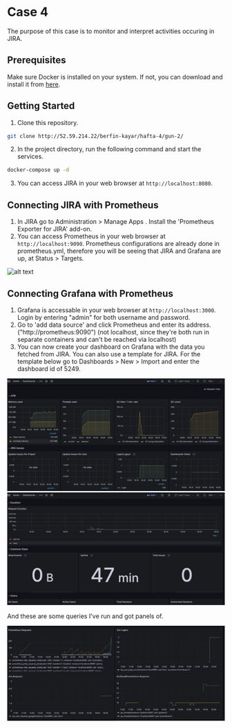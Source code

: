 # Case 4
The purpose of this case is to monitor and interpret activities occuring in JIRA.

## Prerequisites
Make sure Docker is installed on your system. If not, you can download and install it from [here](https://docs.docker.com/get-docker/).

## Getting Started
1. Clone this repository.
```bash
git clone http://52.59.214.22/berfin-kayar/hafta-4/gun-2/
```
2. In the project directory, run the following command and start the services.
```bash
docker-compose up -d
```
3. You can access JIRA in your web browser at `http://localhost:8080`. 

## Connecting JIRA with Prometheus
1. In JIRA go to Administration > Manage Apps . Install the 'Prometheus Exporter for JIRA' add-on. 
2. You can access Prometheus in your web browser at `http://localhost:9090`. Prometheus configurations are already done in prometheus.yml, therefore you will be seeing that JIRA and Grafana are up, at Status > Targets.

![alt text](/screenshots/dashboard-4.png)

## Connecting Grafana with Prometheus
1. Grafana is accessable in your web browser at `http://localhost:3000`. Login by entering "admin" for both username and password. 
2. Go to 'add data source' and click Prometheus and enter its address. ("http://prometheus:9090") (not localhost, since they're both run in separate containers and can't be reached via localhost)
3. You can now create your dashboard on Grafana with the data you fetched from JIRA. You can also use a template for JIRA. For the template below go to Dashboards > New > Import and enter the dashboard id of 5249. 

![alt text](/screenshots/dashboard-1.png)
![alt text](/screenshots/dashboard-2.png)

And these are some queries I've run and got panels of.

![alt text](/screenshots/dashboard-3.png)
